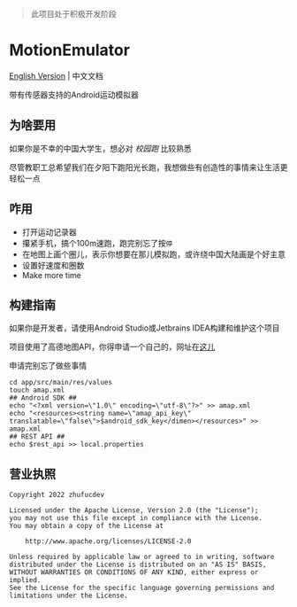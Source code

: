 > 此项目处于积极开发阶段

# MotionEmulator

[English Version](https://github.com/Xposed-Modules-Repo/com.zhufucdev.motion_emulator/blob/main/README.md) | 中文文档

带有传感器支持的Android运动模拟器

## 为啥要用

如果你是不幸的中国大学生，想必对 _校园跑_ 比较熟悉

尽管教职工总希望我们在夕阳下跑阳光长跑，我想做些有创造性的事情来让生活更轻松一点

## 咋用

* 打开运动记录器
* 攥紧手机，搞个100m速跑，跑完别忘了按`停`
* 在地图上画个圈儿，表示你想要在那儿模拟跑，或许绕中国大陆画是个好主意
* 设置好速度和圈数
* Make more time

## 构建指南

如果你是开发者，请使用Android Studio或Jetbrains IDEA构建和维护这个项目


项目使用了高德地图API，你得申请一个自己的，网址在[这儿](https://console.amap.com/dev/key/app)

申请完别忘了做些事情
```shell
cd app/src/main/res/values
touch amap.xml
## Android SDK ##
echo "<?xml version=\"1.0\" encoding=\"utf-8\"?>" >> amap.xml
echo "<resources><string name=\"amap_api_key\" translatable=\"false\">$android_sdk_key</dimen></resources>" >> amap.xml
## REST API ##
echo $rest_api >> local.properties
```

## 营业执照

```
Copyright 2022 zhufucdev

Licensed under the Apache License, Version 2.0 (the "License");
you may not use this file except in compliance with the License.
You may obtain a copy of the License at

    http://www.apache.org/licenses/LICENSE-2.0

Unless required by applicable law or agreed to in writing, software
distributed under the License is distributed on an "AS IS" BASIS,
WITHOUT WARRANTIES OR CONDITIONS OF ANY KIND, either express or implied.
See the License for the specific language governing permissions and
limitations under the License.
```
